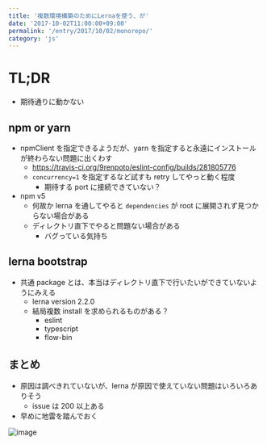 ```yaml
---
title: '複数環境構築のためにLernaを使う、が'
date: '2017-10-02T11:00:00+09:00'
permalink: '/entry/2017/10/02/monorepo/'
category: 'js'
---
```


# TL;DR

- 期待通りに動かない

## npm or yarn

- npmClient を指定できるようだが、yarn
  を指定すると永遠にインストールが終わらない問題に出くわす
  - <https://travis-ci.org/9renpoto/eslint-config/builds/281805776>
  - `concurrency=1` を指定するなど試すも retry してやっと動く程度
    - 期待する port に接続できていない？
- npm v5
  - 何故か lerna を通してやると `dependencies` が root
    に展開されず見つからない場合がある
  - ディレクトリ直下でやると問題ない場合がある
    - バグっている気持ち

## lerna bootstrap

- 共通 package とは、本当はディレクトリ直下で行いたいができていないようにみえる
  - lerna version 2.2.0
  - 結局複数 install を求められるものがある？
    - eslint
    - typescript
    - flow-bin

## まとめ

- 原因は調べきれていないが、lerna が原因で使えていない問題はいろいろありそう
  - issue は 200 以上ある
- 早めに地雷を踏んでおく

![image](https://3.bp.blogspot.com/-R1W3888HcbU/V9ppr9A_NHI/AAAAAAAA9wE/CuzJ-JfOQz8Ht6w-jNN79_vh6-TeVOGNACLcB/s800/jirai_tanchiki_man.png)
